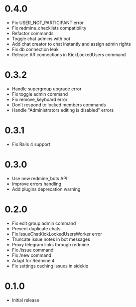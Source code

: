 # 0.4.0

* Fix USER_NOT_PARTICIPANT error
* Fix redmine_checklists compatibility
* Refactor commands
* Toggle chat admins with bot
* Add chat creator to chat instantly and assign admin rights
* Fix db connection leak
* Release AR connections in KickLockedUsers command

# 0.3.2

* Handle supergroup upgrade error
* Fix toggle admin command
* Fix remove_keyboard error
* Don’t respond to locked members commands
* Handle "Administrators editing is disabled" errors

# 0.3.1

* Fix Rails 4 support

# 0.3.0

* Use new redmine_bots API
* Improve errors handling
* Add plugins deprecation warning

# 0.2.0

* Fix edit group admin command
* Prevent duplicate chats
* Fix IssueChatKickLockedUsersWorker error
* Truncate issue notes in bot messages
* Proxy telegram links through redmine
* Fix /issue command
* Fix /new command
* Adapt for Redmine 4
* Fix settings caching issues in sidekiq

# 0.1.0

* Initial release
